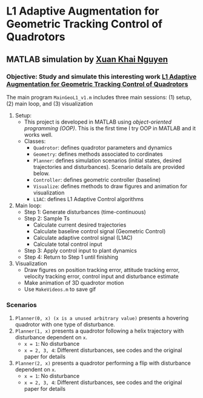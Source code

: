 # L1 Adaptive Augmentation for Geometric Tracking Control of Quadrotors
## MATLAB simulation by [Xuan Khai Nguyen](https://www.linkedin.com/in/khainx/)

### Objective: Study and simulate this interesting work [L1 Adaptive Augmentation for Geometric Tracking Control of Quadrotors](https://arxiv.org/pdf/2109.06998.pdf)

The main program `MainGeoL1_v1.m` includes three main sessions: (1) setup, (2) main loop, and (3) visualization
1. Setup:
    - This project is developed in MATLAB using _object-oriented programming (OOP)_. This is the first time I try OOP in MATLAB and it works well.
    - Classes: 
        - `Quadrotor`: defines quadrotor parameters and dynamics
        - `Geometry`: defines methods associated to cordinates
        - `Planner`: defines simulation scenarios (initial states, desired trajectories and disturbances). Scenario details are provided below.
        - `Controller`: defines geometric controller (baseline)
        - `Visualize`: defines methods to draw figures and animation for visualization
        - `L1AC`: defines L1 Adaptive Control algorithms
2. Main loop:
    - Step 1: Generate disturbances (time-continuous)
    - Step 2: Sample Ts
        - Calculate current desired trajectories
        - Calculate baseline control signal (Geometric Control)
        - Calculate adaptive control signal (L1AC)
        - Calculate total control input
    - Step 3: Apply control input to plant dynamics
    - Step 4: Return to Step 1 until finishing
3. Visualization
    - Draw figures on position tracking error, attitude tracking error, velocity tracking error, control input and disturbance estimate
    - Make animation of 3D quadrotor motion
    - Use `MakeVideos.m` to save gif 
### Scenarios
1. `Planner(0, x) (x is a unused arbitrary value)` presents a hovering quadrotor with one type of disturbance.
2. `Planner(1, x)` presents a quadrotor following a helix trajectory with disturbance dependent on `x`.
    - `x = 1`: No disturbance
    - `x = 2, 3, 4`: Different disturbances, see codes and the original paper for details
3. `Planner(2, x)` presents a quadrotor performing a flip with disturbance dependent on `x`.
    - `x = 1`: No disturbance
    - `x = 2, 3, 4`: Different disturbances, see codes and the original paper for details
